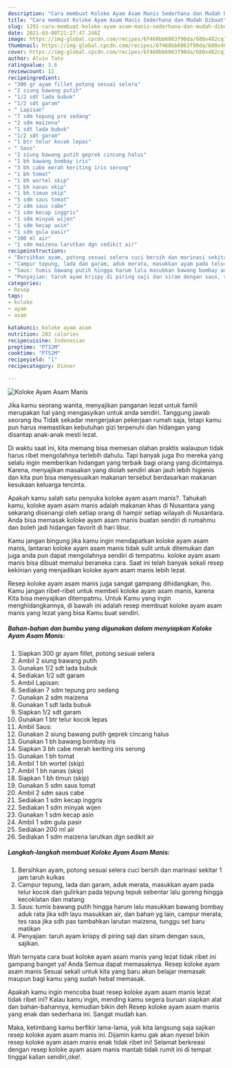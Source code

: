 ```yaml
---
description: "Cara membuat Koloke Ayam Asam Manis Sederhana dan Mudah Dibuat"
title: "Cara membuat Koloke Ayam Asam Manis Sederhana dan Mudah Dibuat"
slug: 1291-cara-membuat-koloke-ayam-asam-manis-sederhana-dan-mudah-dibuat
date: 2021-03-08T21:27:47.248Z
image: https://img-global.cpcdn.com/recipes/6f460bb6063f90da/680x482cq70/koloke-ayam-asam-manis-foto-resep-utama.jpg
thumbnail: https://img-global.cpcdn.com/recipes/6f460bb6063f90da/680x482cq70/koloke-ayam-asam-manis-foto-resep-utama.jpg
cover: https://img-global.cpcdn.com/recipes/6f460bb6063f90da/680x482cq70/koloke-ayam-asam-manis-foto-resep-utama.jpg
author: Alvin Tate
ratingvalue: 3.6
reviewcount: 12
recipeingredient:
- "300 gr ayam fillet potong sesuai selera"
- "2 siung bawang putih"
- "1/2 sdt lada bubuk"
- "1/2 sdt garam"
- " Lapisan"
- "7 sdm tepung pro sedang"
- "2 sdm maizena"
- "1 sdt lada bubuk"
- "1/2 sdt garam"
- "1 btr telur kocok lepas"
- " Saus"
- "2 siung bawang putih geprek cincang halus"
- "1 bh bawang bombay iris"
- "3 bh cabe merah keriting iris serong"
- "1 bh tomat"
- "1 bh wortel skip"
- "1 bh nanas skip"
- "1 bh timun skip"
- "5 sdm saus tomat"
- "2 sdm saus cabe"
- "1 sdm kecap inggris"
- "1 sdm minyak wijen"
- "1 sdm kecap asin"
- "1 sdm gula pasir"
- "200 ml air"
- "1 sdm maizena larutkan dgn sedikit air"
recipeinstructions:
- "Bersihkan ayam, potong sesuai selera cuci bersih dan marinasi sekitar 1 jam taruh kulkas"
- "Campur tepung, lada dan garam, aduk merata, masukkan ayam pada telur kocok dan gulirkan pada tepung tepuk sebentar lalu goreng hingga kecoklatan dan matang"
- "Saus: tumis bawang putih hingga harum lalu masukkan bawang bombay aduk rata jika sdh layu masukkan air, dan bahan yg lain, campur merata, tes rasa jika sdh pas tambahkan larutan maizena, tunggu set baru matikan"
- "Penyajian: taruh ayam krispy di piring saji dan siram dengan saus, sajikan."
categories:
- Resep
tags:
- koloke
- ayam
- asam

katakunci: koloke ayam asam 
nutrition: 283 calories
recipecuisine: Indonesian
preptime: "PT32M"
cooktime: "PT52M"
recipeyield: "1"
recipecategory: Dinner

---
```



![Koloke Ayam Asam Manis](https://img-global.cpcdn.com/recipes/6f460bb6063f90da/680x482cq70/koloke-ayam-asam-manis-foto-resep-utama.jpg)

Jika kamu seorang wanita, menyajikan panganan lezat untuk famili merupakan hal yang mengasyikan untuk anda sendiri. Tanggung jawab seorang ibu Tidak sekadar mengerjakan pekerjaan rumah saja, tetapi kamu pun harus memastikan kebutuhan gizi terpenuhi dan hidangan yang disantap anak-anak mesti lezat.

Di waktu  saat ini, kita memang bisa memesan olahan praktis walaupun tidak harus ribet mengolahnya terlebih dahulu. Tapi banyak juga lho mereka yang selalu ingin memberikan hidangan yang terbaik bagi orang yang dicintainya. Karena, menyajikan masakan yang diolah sendiri akan jauh lebih higienis dan kita pun bisa menyesuaikan makanan tersebut berdasarkan makanan kesukaan keluarga tercinta. 



Apakah kamu salah satu penyuka koloke ayam asam manis?. Tahukah kamu, koloke ayam asam manis adalah makanan khas di Nusantara yang sekarang disenangi oleh setiap orang di hampir setiap wilayah di Nusantara. Anda bisa memasak koloke ayam asam manis buatan sendiri di rumahmu dan boleh jadi hidangan favorit di hari libur.

Kamu jangan bingung jika kamu ingin mendapatkan koloke ayam asam manis, lantaran koloke ayam asam manis tidak sulit untuk ditemukan dan juga anda pun dapat mengolahnya sendiri di tempatmu. koloke ayam asam manis bisa dibuat memalui beraneka cara. Saat ini telah banyak sekali resep kekinian yang menjadikan koloke ayam asam manis lebih lezat.

Resep koloke ayam asam manis juga sangat gampang dihidangkan, lho. Kamu jangan ribet-ribet untuk membeli koloke ayam asam manis, karena Kita bisa menyajikan ditempatmu. Untuk Kamu yang ingin menghidangkannya, di bawah ini adalah resep membuat koloke ayam asam manis yang lezat yang bisa Kamu buat sendiri.

<!--inarticleads1-->

##### Bahan-bahan dan bumbu yang digunakan dalam menyiapkan Koloke Ayam Asam Manis:

1. Siapkan 300 gr ayam fillet, potong sesuai selera
1. Ambil 2 siung bawang putih
1. Gunakan 1/2 sdt lada bubuk
1. Sediakan 1/2 sdt garam
1. Ambil  Lapisan:
1. Sediakan 7 sdm tepung pro sedang
1. Gunakan 2 sdm maizena
1. Gunakan 1 sdt lada bubuk
1. Siapkan 1/2 sdt garam
1. Gunakan 1 btr telur kocok lepas
1. Ambil  Saus:
1. Gunakan 2 siung bawang putih geprek cincang halus
1. Gunakan 1 bh bawang bombay iris
1. Siapkan 3 bh cabe merah keriting iris serong
1. Gunakan 1 bh tomat
1. Ambil 1 bh wortel (skip)
1. Ambil 1 bh nanas (skip)
1. Siapkan 1 bh timun (skip)
1. Gunakan 5 sdm saus tomat
1. Ambil 2 sdm saus cabe
1. Sediakan 1 sdm kecap inggris
1. Sediakan 1 sdm minyak wijen
1. Gunakan 1 sdm kecap asin
1. Ambil 1 sdm gula pasir
1. Sediakan 200 ml air
1. Sediakan 1 sdm maizena larutkan dgn sedikit air




<!--inarticleads2-->

##### Langkah-langkah membuat Koloke Ayam Asam Manis:

1. Bersihkan ayam, potong sesuai selera cuci bersih dan marinasi sekitar 1 jam taruh kulkas
1. Campur tepung, lada dan garam, aduk merata, masukkan ayam pada telur kocok dan gulirkan pada tepung tepuk sebentar lalu goreng hingga kecoklatan dan matang
1. Saus: tumis bawang putih hingga harum lalu masukkan bawang bombay aduk rata jika sdh layu masukkan air, dan bahan yg lain, campur merata, tes rasa jika sdh pas tambahkan larutan maizena, tunggu set baru matikan
1. Penyajian: taruh ayam krispy di piring saji dan siram dengan saus, sajikan.




Wah ternyata cara buat koloke ayam asam manis yang lezat tidak ribet ini gampang banget ya! Anda Semua dapat memasaknya. Resep koloke ayam asam manis Sesuai sekali untuk kita yang baru akan belajar memasak maupun bagi kamu yang sudah hebat memasak.

Apakah kamu ingin mencoba buat resep koloke ayam asam manis lezat tidak ribet ini? Kalau kamu ingin, mending kamu segera buruan siapkan alat dan bahan-bahannya, kemudian bikin deh Resep koloke ayam asam manis yang enak dan sederhana ini. Sangat mudah kan. 

Maka, ketimbang kamu berfikir lama-lama, yuk kita langsung saja sajikan resep koloke ayam asam manis ini. Dijamin kamu gak akan nyesel bikin resep koloke ayam asam manis enak tidak ribet ini! Selamat berkreasi dengan resep koloke ayam asam manis mantab tidak rumit ini di tempat tinggal kalian sendiri,oke!.

